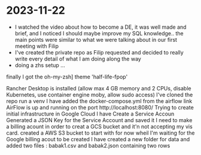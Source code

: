 # 2023-11-22

- I watched the video about how to become a DE, it was well made and brief, and I noticed I should maybe improve my SQL knowledge.. the main points were similar to what we were talking about in our first meeting with Filip 
- I've created the private repo as Filip requested and decided to really write every detail of what I am doing along the way
- doing a zhs setup ...

finally I got the oh-my-zsh] theme 'half-life-fpop'

Rancher Desktop is installed (allow max 4 GB memory and 2 CPUs, disable Kubernetes, use container engine moby, allow sudo access)
I've cloned the repo
 run a venv 
 I have added the docker-compose.yml from the airflow link
 AirFlow is up and running on the port http://localhost:8080/
Trying to create initial infrastructure in Google Cloud
I have Create a Service Accoun 
Generated a JSON Key for the Service Account and saved it 
I need to make a billing acount in order to creat a GCS bucket and it'n not accepting my vis card.
created a AWS S3 bucket to start with for now wheil I'm waiting for the Google billing acout to be created
I have created a new folder for data and added two files : babak1.csv and babak2.json containing two rows 


